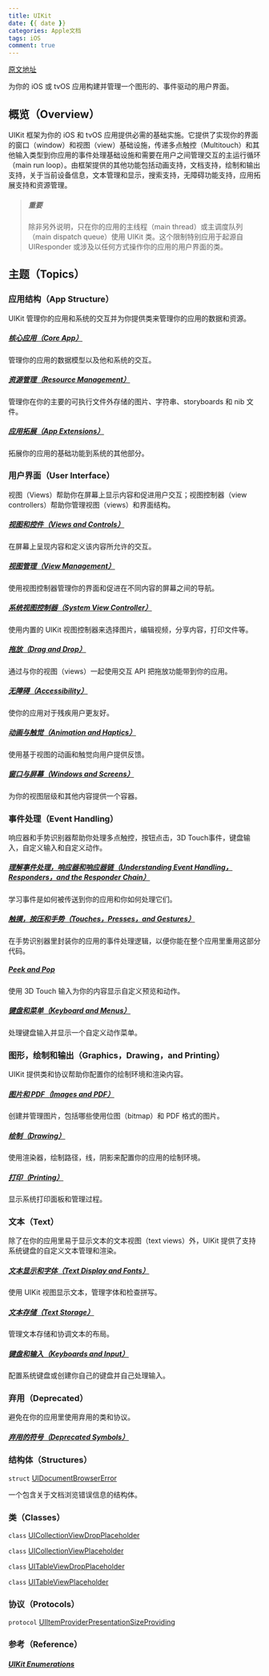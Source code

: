 ```yaml
---
title: UIKit
date: {{ date }}
categories: Apple文档
tags: iOS
comment: true
---
```

[原文地址](https://developer.apple.com/documentation/uikit)

为你的 iOS 或 tvOS 应用构建并管理一个图形的、事件驱动的用户界面。

## 概览（Overview）

UIKit 框架为你的 iOS 和 tvOS 应用提供必需的基础实施。它提供了实现你的界面的窗口（window）和视图（view）基础设施，传递多点触控（Multitouch）和其他输入类型到你应用的事件处理基础设施和需要在用户之间管理交互的主运行循环（main run loop）。由框架提供的其他功能包括动画支持，文档支持，绘制和输出支持，关于当前设备信息，文本管理和显示，搜索支持，无障碍功能支持，应用拓展支持和资源管理。

> ##### 重要
>
> 除非另外说明，只在你的应用的主线程（main thread）或主调度队列（main dispatch queue）使用 UIKit 类。这个限制特别应用于起源自 UIResponder 或涉及以任何方式操作你的应用的用户界面的类。

## 主题（Topics）

### 应用结构（App Structure）

UIKit 管理你的应用和系统的交互并为你提供类来管理你的应用的数据和资源。

##### [核心应用（Core App）]()

管理你的应用的数据模型以及他和系统的交互。

##### [资源管理（Resource Management）]()

管理你在你的主要的可执行文件外存储的图片、字符串、storyboards 和 nib 文件。

##### [应用拓展（App Extensions）]()

拓展你的应用的基础功能到系统的其他部分。

### 用户界面（User Interface）

视图（Views）帮助你在屏幕上显示内容和促进用户交互；视图控制器（view controllers）帮助你管理视图（views）和界面结构。

##### [视图和控件（Views and Controls）]()

在屏幕上呈现内容和定义该内容所允许的交互。

##### [视图管理（View Management）]()

使用视图控制器管理你的界面和促进在不同内容的屏幕之间的导航。

##### [系统视图控制器（System View Controller）]()

使用内置的 UIKit 视图控制器来选择图片，编辑视频，分享内容，打印文件等。

##### [拖放（Drag and Drop）]()

通过与你的视图（views）一起使用交互 API 把拖放功能带到你的应用。

##### [无障碍（Accessibility）]()

使你的应用对于残疾用户更友好。

##### [动画与触觉（Animation and Haptics）]()

使用基于视图的动画和触觉向用户提供反馈。

##### [窗口与屏幕（Windows and Screens）]()

为你的视图层级和其他内容提供一个容器。

### 事件处理（Event Handling）

响应器和手势识别器帮助你处理多点触控，按钮点击，3D Touch事件，键盘输入，自定义输入和自定义动作。

##### [理解事件处理，响应器和响应器链（Understanding Event Handling， Responders，and the Responder Chain）]()

学习事件是如何被传送到你的应用和你如何处理它们。

##### [触摸，按压和手势（Touches，Presses，and Gestures）]()

在手势识别器里封装你的应用的事件处理逻辑，以便你能在整个应用里重用这部分代码。

##### [Peek and Pop]()

使用 3D Touch 输入为你的内容显示自定义预览和动作。

##### [键盘和菜单（Keyboard and Menus）]()

处理键盘输入并显示一个自定义动作菜单。

### 图形，绘制和输出（Graphics，Drawing，and Printing）

UIKit 提供类和协议帮助你配置你的绘制环境和渲染内容。

##### [图片和 PDF（Images and PDF）]()

创建并管理图片，包括哪些使用位图（bitmap）和 PDF 格式的图片。

##### [绘制（Drawing）]()

使用渲染器，绘制路径，线，阴影来配置你的应用的绘制环境。

##### [打印（Printing）]()

显示系统打印面板和管理过程。

### 文本（Text）

除了在你的应用里易于显示文本的文本视图（text views）外，UIKit 提供了支持系统键盘的自定义文本管理和渲染。

##### [文本显示和字体（Text Display and Fonts）]()

使用 UIKit 视图显示文本，管理字体和检查拼写。

##### [文本存储（Text Storage）]()

管理文本存储和协调文本的布局。

##### [键盘和输入（Keyboards and Input）]()

配置系统键盘或创建你自己的键盘并自己处理输入。

### 弃用（Deprecated）

避免在你的应用里使用弃用的类和协议。

##### [弃用的符号（Deprecated Symbols）]()

### 结构体（Structures）

`struct`  [UIDocumentBrowserError]()

一个包含关于文档浏览错误信息的结构体。

### 类（Classes）

`class`  [UICollectionViewDropPlaceholder]()

`class` [UICollectionViewPlaceholder]()

`class` [UITableViewDropPlaceholder]()

`class` [UITableViewPlaceholder]()

### 协议（Protocols）

`protocol` [UIItemProviderPresentationSizeProviding]()

### 参考（Reference）

##### [UIKit Enumerations]()